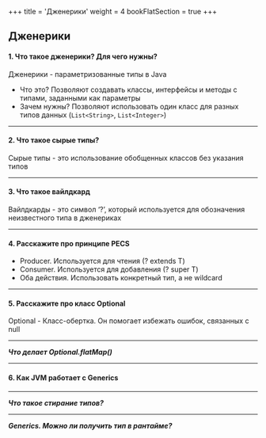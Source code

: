 +++
title = 'Дженерики'
weight = 4
bookFlatSection = true
+++

## Дженерики

#### 1. Что такое дженерики? Для чего нужны?
Дженерики - параметризованные типы в Java

- Что это? Позволяют создавать классы, интерфейсы и методы с типами, заданными как параметры
- Зачем нужны? Позволяют использовать один класс для разных типов данных (`List<String>`, `List<Integer>`)

---
#### 2. Что такое сырые типы?
Сырые типы - это использование обобщенных классов без указания типов

---
#### 3. Что такое вайлдкард
Вайлдкарды - это символ ‘?’, который используется для обозначения неизвестного типа в дженериках

---
#### 4. Расскажите про принципе PECS
- Producer. Используется для чтения (? extends T)
- Consumer. Используется для добавления (? super T)
- Оба действия. Использовать конкретный тип, а не wildcard

---
#### 5. Расскажите про класс Optional
Optional - Класс-обертка. Он помогает избежать ошибок, связанных с null

---
***Что делает Optional.flatMap()***

---
#### 6. Как JVM работает с Generics

---
***Что такое стирание типов?***

---
***Generics. Можно ли получить тип в рантайме?***

